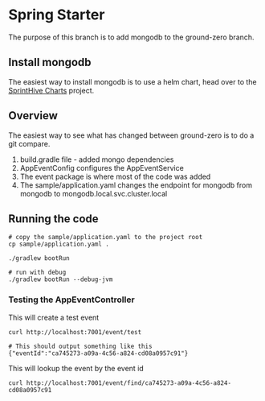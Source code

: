 # Spring Starter

The purpose of this branch is to add mongodb to the ground-zero branch.

## Install mongodb 

The easiest way to install mongodb is to use a helm chart, head over to the 
[SprintHive Charts](https://github.com/SprintHive/charts/tree/devcharts#mongodb) project.

## Overview

The easiest way to see what has changed between ground-zero is to do a git compare.


1. build.gradle file - added mongo dependencies 
2. AppEventConfig configures the AppEventService 
3. The event package is where most of the code was added
4. The sample/application.yaml changes the endpoint for mongodb from mongodb to mongodb.local.svc.cluster.local  

## Running the code
  
    # copy the sample/application.yaml to the project root
    cp sample/application.yaml .

    ./gradlew bootRun
    
    # run with debug
    ./gradlew bootRun --debug-jvm 

### Testing the AppEventController

This will create a test event

    curl http://localhost:7001/event/test    
    
    # This should output something like this
    {"eventId":"ca745273-a09a-4c56-a824-cd08a0957c91"}
    
This will lookup the event by the event id

    curl http://localhost:7001/event/find/ca745273-a09a-4c56-a824-cd08a0957c91
    
     